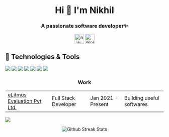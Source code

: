 <h1 align="center">Hi 👋 I'm Nikhil</h1>
<h3 align="center">A passionate software developer✨</h3>

<p align="center">
<a href="https://linkedin.com/in/nik-bhatt" target="blank"><img align="center" src="https://cdn.jsdelivr.net/npm/simple-icons@3.0.1/icons/linkedin.svg" alt="nik-bhatt" height="30" width="30" /></a>
<a href="https://twitter.com/nick_bhtt" target="blank"><img align="center" src="https://cdn.jsdelivr.net/npm/simple-icons@3.0.1/icons/twitter.svg" alt="@nick_bhatt" height="30" width="30" /></a>
</p>

## 🔧 Technologies & Tools
![](https://img.shields.io/badge/OS-Linux-informational?style=flat&logo=linux&logoColor=white&color=2bbc8a)
![](https://img.shields.io/badge/Editor-VSCode-informational?style=flat&logo=Visual-Studio-Code&logoColor=white&color=2bbc8a)
![](https://img.shields.io/badge/Code-JavaScript-informational?style=flat&logo=javascript&logoColor=white&color=2bbc8a)
![](https://img.shields.io/badge/Code-Python-informational?style=flat&logo=python&logoColor=white&color=2bbc8a)
![](https://img.shields.io/badge/Code-React-informational?style=flat&logo=react&logoColor=white&color=2bbc8a)
![](https://img.shields.io/badge/Code-Ruby-informational?style=flat&logo=ruby&logoColor=white&color=2bbc8a)
![](https://img.shields.io/badge/Code-Rails-informational?style=flat&logo=ruby&logoColor=white&color=2bbc8a)

<h3 align='center'>Work</h3>

| | | | |
| ----- | ----- | ----- | ----- |
| [eLitmus Evaluation Pvt Ltd.](https://www.elitmus.com) | Full Stack Developer | Jan 2021 - Present | Building useful softwares |


![](https://komarev.com/ghpvc/?username=nikhilbhatt&color=dc143c)
 
<p align="center">
<img src="https://github-readme-streak-stats.herokuapp.com/?user=nikhilbhatt" alt="Github Streak Stats">
</p>
